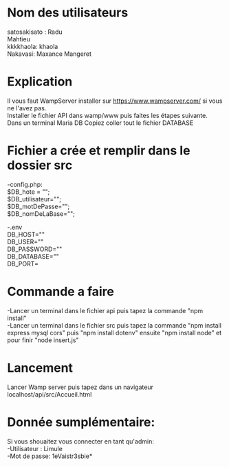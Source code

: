 # Nom des utilisateurs
satosakisato : Radu</br>
Mahtieu</br>
kkkkhaola: khaola</br>
Nakavasi: Maxance Mangeret</br>
# Explication 
Il vous faut WampServer installer sur https://www.wampserver.com/ si vous ne l'avez pas.</br>
Installer le fichier API dans wamp/www puis faites les étapes suivante.</br>
Dans un terminal Maria DB Copiez coller tout le fichier DATABASE</br>
# Fichier a crée et remplir dans le dossier src
-config.php:</br>
$DB_hote = "";</br>
$DB_utilisateur="";</br>
$DB_motDePasse="";</br>
$DB_nomDeLaBase="";</br>


-.env </br>
DB_HOST="" </br>
DB_USER="" </br>
DB_PASSWORD="" </br>
DB_DATABASE="" </br>
DB_PORT= </br>

# Commande a faire
-Lancer un terminal dans le fichier api puis tapez la commande "npm install"</br>
-Lancer un terminal dans le fichier src puis tapez la commande "npm install express mysql cors" puis "npm install dotenv" ensuite "npm install node" et pour finir "node insert.js"</br>

# Lancement
Lancer Wamp server puis tapez dans un navigateur localhost/api/src/Accueil.html

# Donnée sumplémentaire:
Si vous shouaitez vous connecter en tant qu'admin:</br>
-Utilisateur : Limule</br>
-Mot de passe: 1eVaistr3sbie*</br>
